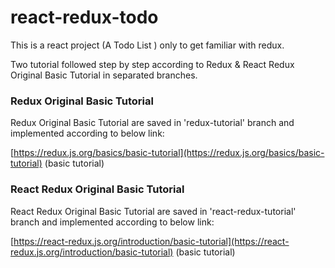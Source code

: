 # react-redux-todo


This is a react project (A Todo List ) only to get familiar with redux.
 
Two tutorial followed step by step according to Redux & React Redux Original Basic Tutorial in separated branches.
 
 ### Redux Original Basic Tutorial
 
 Redux Original Basic Tutorial are saved in 'redux-tutorial' branch and implemented according to below link:

 [https://redux.js.org/basics/basic-tutorial](https://redux.js.org/basics/basic-tutorial) (basic tutorial)



 ### React Redux Original Basic Tutorial
React Redux Original Basic Tutorial are saved in 'react-redux-tutorial' branch and implemented according to below link:

 [https://react-redux.js.org/introduction/basic-tutorial](https://react-redux.js.org/introduction/basic-tutorial) (basic tutorial)


